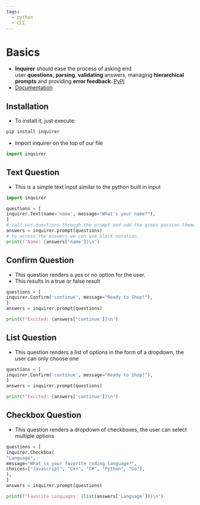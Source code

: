```yaml
---
tags:
  - python
  - CLI
---
```

# Basics
-  **Inquirer** should ease the process of asking end user **questions**, **parsing**, **validating** answers, managing **hierarchical prompts** and providing **error feedback**. [PyPi](https://pypi.org/project/inquirer/)
- [Documentation](https://python-inquirer.readthedocs.io/en/latest/)

## Installation
- To install it, just execute:
```bash
pip install inquirer
```

- Import inquirer on the top of our file
```python
import inquirer
```
## Text Question
- This is a simple text input similar to the python built in input
```python
import inquirer

questions = [
inquirer.Text(name='name', message="What's your name?"),
]
# call our questions through the prompt and add the green passion theme!
answers = inquirer.prompt(questions)
# to access the answers we can use block notation.
print(f"Name: {answers['name']}\n")
```

## Confirm Question
- This question renders a yes or no option for the user.
- This results in a true or false result
```python
questions = [
inquirer.Confirm('continue', message="Ready to Shop!"),
]
answers = inquirer.prompt(questions)

print(f"Excited: {answers['continue']}\n")
```

## List Question
- This question renders a list of options in the form of a dropdown, the user can only choose one
```python
questions = [
inquirer.Confirm('continue', message="Ready to Shop!"),
]
answers = inquirer.prompt(questions)

print(f"Excited: {answers['continue']}\n")
```

## Checkbox Question
- This question renders a dropdown of checkboxes, the user can select multiple options
```python
questions = [
inquirer.Checkbox(
"Language",
message="What is your favorite coding language?",
choices=["Javascript", "C++", "C#", "Python", "Go"],
),
]
answers = inquirer.prompt(questions)

print(f"Favorite Languages: {list(answers['Language'])}\n")
```

